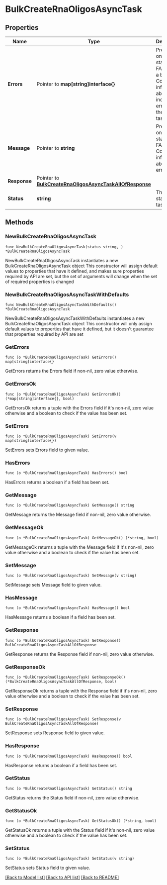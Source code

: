 # BulkCreateRnaOligosAsyncTask

## Properties

Name | Type | Description | Notes
------------ | ------------- | ------------- | -------------
**Errors** | Pointer to **map[string]interface{}** | Present only when status is FAILED for a bulk task. Contains information about the individual errors in the bulk task.  | [optional] 
**Message** | Pointer to **string** | Present only when status is FAILED. Contains information about the error. | [optional] 
**Response** | Pointer to [**BulkCreateRnaOligosAsyncTaskAllOfResponse**](BulkCreateRnaOligosAsyncTaskAllOfResponse.md) |  | [optional] 
**Status** | **string** | The current state of the task. | 

## Methods

### NewBulkCreateRnaOligosAsyncTask

`func NewBulkCreateRnaOligosAsyncTask(status string, ) *BulkCreateRnaOligosAsyncTask`

NewBulkCreateRnaOligosAsyncTask instantiates a new BulkCreateRnaOligosAsyncTask object
This constructor will assign default values to properties that have it defined,
and makes sure properties required by API are set, but the set of arguments
will change when the set of required properties is changed

### NewBulkCreateRnaOligosAsyncTaskWithDefaults

`func NewBulkCreateRnaOligosAsyncTaskWithDefaults() *BulkCreateRnaOligosAsyncTask`

NewBulkCreateRnaOligosAsyncTaskWithDefaults instantiates a new BulkCreateRnaOligosAsyncTask object
This constructor will only assign default values to properties that have it defined,
but it doesn't guarantee that properties required by API are set

### GetErrors

`func (o *BulkCreateRnaOligosAsyncTask) GetErrors() map[string]interface{}`

GetErrors returns the Errors field if non-nil, zero value otherwise.

### GetErrorsOk

`func (o *BulkCreateRnaOligosAsyncTask) GetErrorsOk() (*map[string]interface{}, bool)`

GetErrorsOk returns a tuple with the Errors field if it's non-nil, zero value otherwise
and a boolean to check if the value has been set.

### SetErrors

`func (o *BulkCreateRnaOligosAsyncTask) SetErrors(v map[string]interface{})`

SetErrors sets Errors field to given value.

### HasErrors

`func (o *BulkCreateRnaOligosAsyncTask) HasErrors() bool`

HasErrors returns a boolean if a field has been set.

### GetMessage

`func (o *BulkCreateRnaOligosAsyncTask) GetMessage() string`

GetMessage returns the Message field if non-nil, zero value otherwise.

### GetMessageOk

`func (o *BulkCreateRnaOligosAsyncTask) GetMessageOk() (*string, bool)`

GetMessageOk returns a tuple with the Message field if it's non-nil, zero value otherwise
and a boolean to check if the value has been set.

### SetMessage

`func (o *BulkCreateRnaOligosAsyncTask) SetMessage(v string)`

SetMessage sets Message field to given value.

### HasMessage

`func (o *BulkCreateRnaOligosAsyncTask) HasMessage() bool`

HasMessage returns a boolean if a field has been set.

### GetResponse

`func (o *BulkCreateRnaOligosAsyncTask) GetResponse() BulkCreateRnaOligosAsyncTaskAllOfResponse`

GetResponse returns the Response field if non-nil, zero value otherwise.

### GetResponseOk

`func (o *BulkCreateRnaOligosAsyncTask) GetResponseOk() (*BulkCreateRnaOligosAsyncTaskAllOfResponse, bool)`

GetResponseOk returns a tuple with the Response field if it's non-nil, zero value otherwise
and a boolean to check if the value has been set.

### SetResponse

`func (o *BulkCreateRnaOligosAsyncTask) SetResponse(v BulkCreateRnaOligosAsyncTaskAllOfResponse)`

SetResponse sets Response field to given value.

### HasResponse

`func (o *BulkCreateRnaOligosAsyncTask) HasResponse() bool`

HasResponse returns a boolean if a field has been set.

### GetStatus

`func (o *BulkCreateRnaOligosAsyncTask) GetStatus() string`

GetStatus returns the Status field if non-nil, zero value otherwise.

### GetStatusOk

`func (o *BulkCreateRnaOligosAsyncTask) GetStatusOk() (*string, bool)`

GetStatusOk returns a tuple with the Status field if it's non-nil, zero value otherwise
and a boolean to check if the value has been set.

### SetStatus

`func (o *BulkCreateRnaOligosAsyncTask) SetStatus(v string)`

SetStatus sets Status field to given value.



[[Back to Model list]](../README.md#documentation-for-models) [[Back to API list]](../README.md#documentation-for-api-endpoints) [[Back to README]](../README.md)


